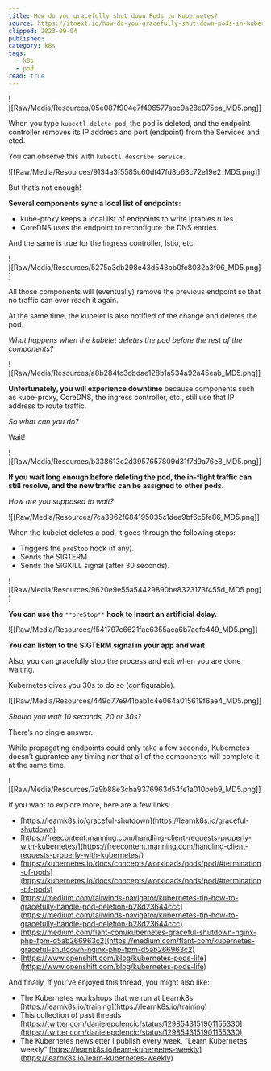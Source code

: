```yaml
---
title: How do you gracefully shut down Pods in Kubernetes?
source: https://itnext.io/how-do-you-gracefully-shut-down-pods-in-kubernetes-fb19f617cd67
clipped: 2023-09-04
published: 
category: k8s
tags:
  - k8s
  - pod
read: true
---
```


![[Raw/Media/Resources/05e087f904e7f496577abc9a28e075ba_MD5.png]]

When you type `kubectl delete pod`, the pod is deleted, and the endpoint controller removes its IP address and port (endpoint) from the Services and etcd.

You can observe this with `kubectl describe service`.

![[Raw/Media/Resources/9134a3f5585c60df47fd8b63c72e19e2_MD5.png]]

But that’s not enough!

**Several components sync a local list of endpoints:**

-   kube-proxy keeps a local list of endpoints to write iptables rules.
-   CoreDNS uses the endpoint to reconfigure the DNS entries.

And the same is true for the Ingress controller, Istio, etc.

![[Raw/Media/Resources/5275a3db298e43d548bb0fc8032a3f96_MD5.png]]

All those components will (eventually) remove the previous endpoint so that no traffic can ever reach it again.

At the same time, the kubelet is also notified of the change and deletes the pod.

*What happens when the kubelet deletes the pod before the rest of the components?*

![[Raw/Media/Resources/a8b284fc3cbdae128b1a534a92a45eab_MD5.png]]

**Unfortunately, you will experience downtime** because components such as kube-proxy, CoreDNS, the ingress controller, etc., still use that IP address to route traffic.

*So what can you do?*

Wait!

![[Raw/Media/Resources/b338613c2d3957657809d31f7d9a76e8_MD5.png]]

**If you wait long enough before deleting the pod, the in-flight traffic can still resolve, and the new traffic can be assigned to other pods.**

*How are you supposed to wait?*

![[Raw/Media/Resources/7ca3962f684195035c1dee9bf6c5fe86_MD5.png]]

When the kubelet deletes a pod, it goes through the following steps:

-   Triggers the `preStop` hook (if any).
-   Sends the SIGTERM.
-   Sends the SIGKILL signal (after 30 seconds).

![[Raw/Media/Resources/9620e9e55a54429890be8323173f455d_MD5.png]]

**You can use the** `**preStop**` **hook to insert an artificial delay.**

![[Raw/Media/Resources/f541797c6621fae6355aca6b7aefc449_MD5.png]]

**You can listen to the SIGTERM signal in your app and wait.**

Also, you can gracefully stop the process and exit when you are done waiting.

Kubernetes gives you 30s to do so (configurable).

![[Raw/Media/Resources/449d77e941bab1c4e064a015619f6ae4_MD5.png]]

*Should you wait 10 seconds, 20 or 30s?*

There’s no single answer.

While propagating endpoints could only take a few seconds, Kubernetes doesn’t guarantee any timing nor that all of the components will complete it at the same time.

![[Raw/Media/Resources/7a9b88e3cba9376963d54fe1a010beb9_MD5.png]]

If you want to explore more, here are a few links:

-   [https://learnk8s.io/graceful-shutdown](https://learnk8s.io/graceful-shutdown)
-   [https://freecontent.manning.com/handling-client-requests-properly-with-kubernetes/](https://freecontent.manning.com/handling-client-requests-properly-with-kubernetes/)
-   [https://kubernetes.io/docs/concepts/workloads/pods/pod/#termination-of-pods](https://kubernetes.io/docs/concepts/workloads/pods/pod/#termination-of-pods)
-   [https://medium.com/tailwinds-navigator/kubernetes-tip-how-to-gracefully-handle-pod-deletion-b28d23644ccc](https://medium.com/tailwinds-navigator/kubernetes-tip-how-to-gracefully-handle-pod-deletion-b28d23644ccc)
-   [https://medium.com/flant-com/kubernetes-graceful-shutdown-nginx-php-fpm-d5ab266963c2](https://medium.com/flant-com/kubernetes-graceful-shutdown-nginx-php-fpm-d5ab266963c2)
-   [https://www.openshift.com/blog/kubernetes-pods-life](https://www.openshift.com/blog/kubernetes-pods-life)

And finally, if you’ve enjoyed this thread, you might also like:

-   The Kubernetes workshops that we run at Learnk8s [https://learnk8s.io/training](https://learnk8s.io/training)
-   This collection of past threads [https://twitter.com/danielepolencic/status/1298543151901155330](https://twitter.com/danielepolencic/status/1298543151901155330)
-   The Kubernetes newsletter I publish every week, “Learn Kubernetes weekly” [https://learnk8s.io/learn-kubernetes-weekly](https://learnk8s.io/learn-kubernetes-weekly)